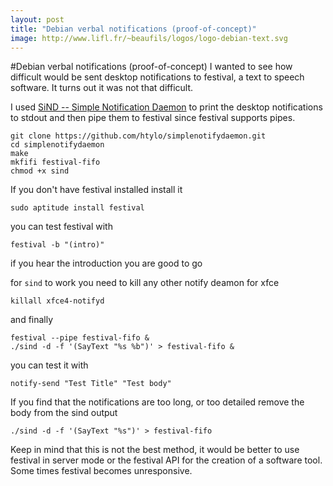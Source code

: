 ```yaml
---
layout: post
title: "Debian verbal notifications (proof-of-concept)"
image: http://www.lifl.fr/~beaufils/logos/logo-debian-text.svg
---
```

#Debian verbal notifications (proof-of-concept)
I wanted to see how difficult would be sent desktop notifications to festival, a text to speech software. It turns out it was not that difficult.

I used [SiND -- Simple Notification Daemon](https://github.com/htylo/simplenotifydaemon) to print the desktop notifications to stdout and then pipe them to festival since festival supports pipes.

```
git clone https://github.com/htylo/simplenotifydaemon.git
cd simplenotifydaemon
make
mkfifi festival-fifo
chmod +x sind
```

If you don't have festival installed install it

```
sudo aptitude install festival
```

you can test festival with

```
festival -b "(intro)"
```

if you hear the introduction you are good to go

for `sind` to work you need to kill any other notify deamon
for xfce

```
killall xfce4-notifyd
``` 

and finally 

```
festival --pipe festival-fifo &
./sind -d -f '(SayText "%s %b")' > festival-fifo &
```

you can test  it with

```
notify-send "Test Title" "Test body"
```

If you find that the notifications are too long, or too detailed remove the body from the sind output

```
./sind -d -f '(SayText "%s")' > festival-fifo
``` 

Keep in mind that this is not the best method, it would be better to use festival in server mode or the festival API for the creation of a software tool. Some times festival becomes unresponsive.
